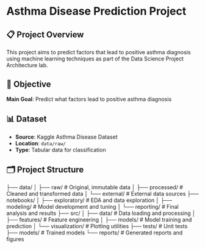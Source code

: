 # Asthma Disease Prediction Project

## 📋 Project Overview

This project aims to predict factors that lead to positive asthma diagnosis using machine learning techniques as part of the Data Science Project Architecture lab.

## 🎯 Objective

**Main Goal**: Predict what factors lead to positive asthma diagnosis

## 📊 Dataset

- **Source**: Kaggle Asthma Disease Dataset
- **Location**: `data/raw/`
- **Type**: Tabular data for classification

## 🗂️ Project Structure

├── data/
│ ├── raw/ # Original, immutable data
│ ├── processed/ # Cleaned and transformed data
│ └── external/ # External data sources
├── notebooks/
│ ├── exploratory/ # EDA and data exploration
│ ├── modeling/ # Model development and tuning
│ └── reporting/ # Final analysis and results
├── src/
│ ├── data/ # Data loading and processing
│ ├── features/ # Feature engineering
│ ├── models/ # Model training and prediction
│ └── visualization/ # Plotting utilities
├── tests/ # Unit tests
├── models/ # Trained models
└── reports/ # Generated reports and figures
